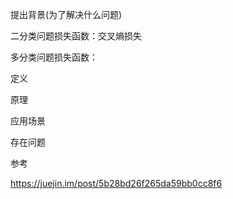 提出背景(为了解决什么问题)

二分类问题损失函数：交叉熵损失



多分类问题损失函数：

定义

原理

应用场景

存在问题





参考

https://juejin.im/post/5b28bd26f265da59bb0cc8f6